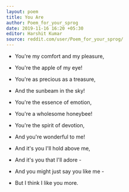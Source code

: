 ```yaml
---
layout: poem
title: You Are
author: Poem_for_your_sprog
date: 2019-11-16 16:20 +05:30
editor: Harshit Kumar
source: reddit.com/user/Poem_for_your_sprog/
---
```


- You're my comfort and my pleasure,
- You're the apple of my eye!
- You're as precious as a treasure,
- And the sunbeam in the sky!

- You're the essence of emotion,
- You're a wholesome honeybee!
- You're the spirit of devotion,
- And you're wonderful to me!

- And it's you I'll hold above me,
- And it's you that I'll adore -
- And you might just say you like me -

- But I think I like you more.
